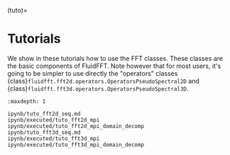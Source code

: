 (tuto)=

# Tutorials

We show in these tutorials how to use the FFT classes. These classes are the basic
components of FluidFFT.  Note however that for most users, it's going to be
simpler to use directly the "operators" classes
{class}`fluidfft.fft2d.operators.OperatorsPseudoSpectral2D` and
{class}`fluidfft.fft3d.operators.OperatorsPseudoSpectral3D`.

```{toctree}
:maxdepth: 1

ipynb/tuto_fft2d_seq.md
ipynb/executed/tuto_fft2d_mpi
ipynb/executed/tuto_fft2d_mpi_domain_decomp
ipynb/tuto_fft3d_seq.md
ipynb/executed/tuto_fft3d_mpi
ipynb/executed/tuto_fft3d_mpi_domain_decomp
```
